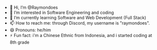 - 👋 Hi, I’m @Raymondoes
- 👀 I’m interested in Software Engineering and coding
- 🌱 I’m currently learning Software and Web Development (Full Stack)
- 📫 How to reach me: through Discord, my username is "raymondoes".
- 😄 Pronouns: he/him
- ⚡ Fun fact: i'm a Chinese Ethnic from Indonesia, and i started coding at 8th grade
